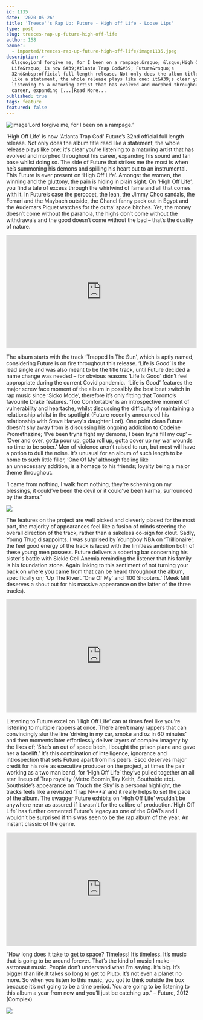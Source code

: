 ```yaml
---
id: 1135
date: '2020-05-26'
title: 'Treece''s Rap Up: Future - High off Life - Loose Lips'
type: post
slug: treeces-rap-up-future-high-off-life
author: 158
banner:
  - imported/treeces-rap-up-future-high-off-life/image1135.jpeg
description: >-
  &lsquo;Lord forgive me, for I been on a rampage.&rsquo; &lsquo;High Off
  Life&rsquo; is now &#39;Atlanta Trap God&#39; Future&rsquo;s
  32nd&nbsp;official full length release. Not only does the album title read
  like a statement, the whole release plays like one: it&#39;s clear you&#39;re
  listening to a maturing artist that has evolved and morphed throughout his
  career, expanding [...]Read More...
published: true
tags: feature
featured: false
---
```

![image](../imported/treeces-rap-up-future-high-off-life/image1135.jpeg)‘Lord forgive me, for I been on a rampage.’

‘High Off Life’ is now 'Atlanta Trap God' Future’s 32nd official full length release. Not only does the album title read like a statement, the whole release plays like one: it's clear you're listening to a maturing artist that has evolved and morphed throughout his career, expanding his sound and fan base whilst doing so. The side of Future that strikes me the most is when he’s summoning his demons and spilling his heart out to an instrumental. This Future is ever present on ‘High Off Life’. Amongst the women, the winning and the gluttony, the pain is hiding in plain sight. On ‘High Off Life’, you find a tale of excess through the whirlwind of fame and all that comes with it. In Future’s case the percocet, the lean, the Jimmy Choo sandals, the Ferrari and the Maybach outside, the Chanel fanny pack out in Egypt and the Audemars Piguet watches for the outta’ space bitches. Yet, the money doesn’t come without the paranoia, the highs don’t come without the withdrawals and the good doesn’t come without the bad – that’s the duality of nature. 

<iframe width='100%' height='300' scrolling='no' frameborder='no' allow='autoplay' src='http://www.youtube.com/embed/pCIKkdIUaJI?wmode=opaque'></iframe>

The album starts with the track ‘Trapped In The Sun’, which is aptly named, considering Future is on fire throughout this release. ‘Life is Good’ is the lead single and was also meant to be the title track, until Future decided a name change was needed – for obvious reasons ‘Life Is Good’ didn’t feel appropriate during the current Covid pandemic.  ‘Life is Good’ features the major screw face moment of the album in possibly the best beat switch in rap music since ‘Sicko Mode’, therefore it’s only fitting that Toronto’s favourite Drake features. ‘Too Comfortable’ is an introspective moment of vulnerability and heartache, whilst discussing the difficulty of maintaining a relationship whilst in the spotlight (Future recently announced his relationship with Steve Harvey's daughter Lori). One point clean Future doesn't shy away from is discussing his ongoing addiction to Codeine Promethazine; ‘I’ve been tryna fight my demons, I been tryna fill my cup’ – ‘Over and over, gotta pour up, gotta roll up, gotta cover up my war wounds no time to be sober.’ Men of violence aren’t raised to run, but most will have a potion to dull the noise. It’s unusual for an album of such length to be home to such little filler, ‘One Of My’ although feeling like an unnecessary addition, is a homage to his friends; loyalty being a major theme throughout.

‘I came from nothing, I walk from nothing, they‘re scheming on my blessings, it could’ve been the devil or it could’ve been karma, surrounded by the drama.’

![](/wp-content/uploads/live/img/wysiwyg/5ecbaab6b8d06.jpg)

The features on the project are well picked and cleverly placed for the most part, the majority of appearances feel like a fusion of minds steering the overall direction of the track, rather than a sakeless co-sign for clout. Sadly, Young Thug disappoints. I was surprised by Youngboy NBA on ‘Trillionaire', the feel good energy of the track is laced with the limitless ambition both of these young men possess. Future delivers a sobering bar concerning his sister's battle with Sickle Cell Anemia reminding the listener that his family is his foundation stone. Again linking to this sentiment of not turning your back on where you came from that can be heard throughout the album, specifically on; ‘Up The River’. ‘One Of My’ and ‘100 Shooters.’ (Meek Mill deserves a shout out for his massive appearance on the latter of the three tracks). 

[](https://www.youtube.com/watch?v=kPqFxSmCPJc)<iframe width='100%' height='300' scrolling='no' frameborder='no' allow='autoplay' src='http://www.youtube.com/embed/kPqFxSmCPJc?wmode=opaque'></iframe>

Listening to Future excel on ‘High Off Life’ can at times feel like you're listening to multiple rappers at once. There aren’t many rappers that can convincingly slur the line ‘driving in my car, smoke and oz in 60 minutes’ and then moments later effortlessly deliver layers of complex imagery by the likes of; ‘She’s an out of space bitch, I bought the prison plane and gave her a facelift.’ It’s this combination of intelligence, ignorance and introspection that sets Future apart from his peers. Esco deserves major credit for his role as executive producer on the project, at times the pair working as a two man band, for ‘High Off Life’ they’ve pulled together an all star lineup of Trap royality (Metro Boomin,Tay Keith, Southside etc). Southside’s appearance on ‘Touch the Sky’ is a personal highlight, the tracks feels like a revisited ‘Trap N\*\*\*a’ and it really helps to set the pace of the album. The swagger Future exhibits on ‘High Off Life’ wouldn’t be anywhere near as assured if it wasn't for the calibre of production.‘High Off Life’ has further cemented Future’s legacy as one of the GOATs and I wouldn’t be surprised if this was seen to be the rap album of the year. An instant classic of the genre. 

[](https://www.youtube.com/watch?v=jffAzmczCxE)<iframe width='100%' height='300' scrolling='no' frameborder='no' allow='autoplay' src='http://www.youtube.com/embed/jffAzmczCxE?wmode=opaque'></iframe>

“How long does it take to get to space? Timeless! It’s timeless. It’s music that is going to be around forever. That’s the kind of music I make—astronaut music. People don’t understand what I’m saying. It’s big. It’s bigger than life.It takes so long to get to Pluto. It’s not even a planet no more. So when you listen to this music, you got to think outside the box because it’s not going to be a time period. You are going to be listening to this album a year from now and you’ll just be catching up.” – Future, 2012 (Complex) 

![](/wp-content/uploads/live/img/wysiwyg/5ecbaaae924ca.jpg)